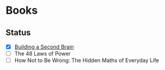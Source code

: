 # Books

## Status

- [x] [Building a Second Brain](/notebook/Books/BuildingASecondBrain)
- [ ] The 48 Laws of Power
- [ ] How Not to Be Wrong: The Hidden Maths of Everyday Life
